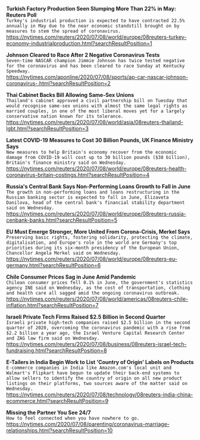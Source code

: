 **Turkish Factory Production Seen Slumping More Than 22% in May: Reuters Poll**\
`Turkey's industrial production is expected to have contracted 22.5% annually in May due to the near economic standstill brought on by measures to stem the spread of coronavirus.`\
https://nytimes.com/reuters/2020/07/08/world/europe/08reuters-turkey-economy-industrialproduction.html?searchResultPosition=1

**Johnson Cleared to Race After 2 Negative Coronavirus Tests**\
`Seven-time NASCAR champion Jimmie Johnson has twice tested negative for the coronavirus and has been cleared to race Sunday at Kentucky Speedway. `\
https://nytimes.com/aponline/2020/07/08/sports/ap-car-nascar-johnson-coronavirus-.html?searchResultPosition=2

**Thai Cabinet Backs Bill Allowing Same-Sex Unions**\
`Thailand's cabinet approved a civil partnership bill on Tuesday that would recognise same-sex unions with almost the same legal rights as married couples, in one of the most liberal moves yet for a largely conservative nation known for its tolerance.`\
https://nytimes.com/reuters/2020/07/08/world/asia/08reuters-thailand-lgbt.html?searchResultPosition=3

**Latest COVID-19 Measures to Cost 30 Billion Pounds, UK Finance Ministry Says**\
`New measures to help Britain's economy recover from the economic damage from COVID-19 will cost up to 30 billion pounds ($38 billion), Britain's finance ministry said on Wednesday.`\
https://nytimes.com/reuters/2020/07/08/world/europe/08reuters-health-coronavirus-britain-costings.html?searchResultPosition=4

**Russia's Central Bank Says Non-Performing Loans Growth to Fall in June**\
`The growth in non-performing loans and loans restructuring in the Russian banking sector is expected to fall in June, Elizaveta Danilova, head of the central bank's financial stability department said on Wednesday.`\
https://nytimes.com/reuters/2020/07/08/world/europe/08reuters-russia-cenbank-banks.html?searchResultPosition=5

**EU Must Emerge Stronger, More United From Corona-Crisis, Merkel Says**\
`Preserving basic rights, fostering solidarity, protecting the climate, digitalisation, and Europe's role in the world are Germany's top priorities during its six-month presidency of the European Union, Chancellor Angela Merkel said on Wednesday.`\
https://nytimes.com/reuters/2020/07/08/world/europe/08reuters-eu-germany.html?searchResultPosition=6

**Chile Consumer Prices Sag in June Amid Pandemic**\
`Chilean consumer prices fell 0.1% in June, the government's statistics agency INE said on Wednesday, as the cost of transportation, clothing and health care all sagged amid the ongoing coronavirus outbreak. `\
https://nytimes.com/reuters/2020/07/08/world/americas/08reuters-chile-inflation.html?searchResultPosition=7

**Israeli Private Tech Firms Raised $2.5 Billion in Second Quarter**\
`Israeli private high-tech companies raised $2.5 billion in the second quarter of 2020, overcoming the coronavirus pandemic with a rise from $2.2 billion a year ago, the Israel Venture Capital Research Center and ZAG law firm said on Wednesday.`\
https://nytimes.com/reuters/2020/07/08/business/08reuters-israel-tech-fundraising.html?searchResultPosition=8

**E-Tailers in India Begin Work to List 'Country of Origin' Labels on Products**\
`E-commerce companies in India like Amazon.com's local unit and Walmart's Flipkart have begun to update their back-end systems to allow sellers to identify the country of origin on all new product listings on their platforms, two sources aware of the matter said on Wednesday.`\
https://nytimes.com/reuters/2020/07/08/technology/08reuters-india-china-ecommerce.html?searchResultPosition=9

**Missing the Partner You See 24/7**\
`How to feel connected when you have nowhere to go.`\
https://nytimes.com/2020/07/08/parenting/coronavirus-marriage-relationships.html?searchResultPosition=10


